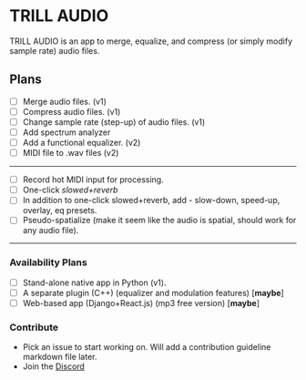 # TRILL AUDIO
TRILL AUDIO is an app to merge, equalize, and compress (or simply modify sample rate) audio files.

## Plans

- [ ] Merge audio files. (v1)
- [ ] Compress audio files. (v1)
- [ ] Change sample rate (step-up) of audio files. (v1) 
- [ ] Add spectrum analyzer 
- [ ] Add a functional equalizer. (v2)
- [ ] MIDI file to .wav files (v2)

----

- [ ] Record hot MIDI input for processing.
- [ ] One-click *slowed+reverb*
- [ ] In addition to one-click slowed+reverb, add - slow-down, speed-up, overlay, eq presets.
- [ ] Pseudo-spatialize (make it seem like the audio is spatial, should work for any audio file).

----

### Availability Plans

- [ ] Stand-alone native app in Python (v1).
- [ ] A separate plugin (C++) (equalizer and modulation features) [**maybe**]
- [ ] Web-based app (Django+React.js) (mp3 free version) [**maybe**]

### Contribute

- Pick an issue to start working on. Will add a contribution guideline markdown file later.
- Join the [Discord](https://discord.gg/zg7s3heZZw)
